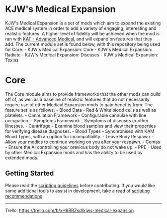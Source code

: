# KJW's Medical Expansion

KJW's Medical Expansion is a set of mods which aim to expand the existing ACE medical system in order to add a variety of engaging, interesting and realistic features. A higher level of fidelity will be achieved when the mod is ran with [KAT - Advanced Medical](https://steamcommunity.com/sharedfiles/filedetails/?id=2020940806), and will expand on features that they add. The current module set is found below, with this repository being used for Core.
    - KJW's Medical Expansion: Core
    - KJW's Medical Expansion: Radiate
    - KJW's Medical Expansion: Diseases
    - KJW's Medical Expansion: Toxins


# Core

The Core module aims to provide frameworks that the other mods can build off of, as well as a baseline of realistic features that do not necessarily require use of other Medical Expansion mods to gain benefits from. The feature set is as follows.
    - Blood Data - Red & White blood cells as well as platelets.
    - Cannulation Framework - Configurable cannulae with line occupation.
    - Symptoms Framework - Symptoms of diseases or other illnesses.
    - Centrifuge - Examine blood samples and view their properties for verifying disease diagnoses.
    - Blood Types - Synchronised with KAM Blood Types, with an option for incompatibility.
    - Leave Body Respawn - Allow your medics to continue working on you after your respawn.
        - Comas - Ensure the AI controlling your previous body do not wake up.
    - PPE - Used by other Medical Expansion mods and has the ability to be used by extended mods.

## Getting Started

Please read the [scripting guidelines](scriptingguidelines.md) before contributing. If you would like some additional tools to assist in development, take a read of [scripting recommendations](scriptingrecommendations.md)

---
Trello: https://trello.com/b/xH9BBZsd/kjws-medical-expansion
